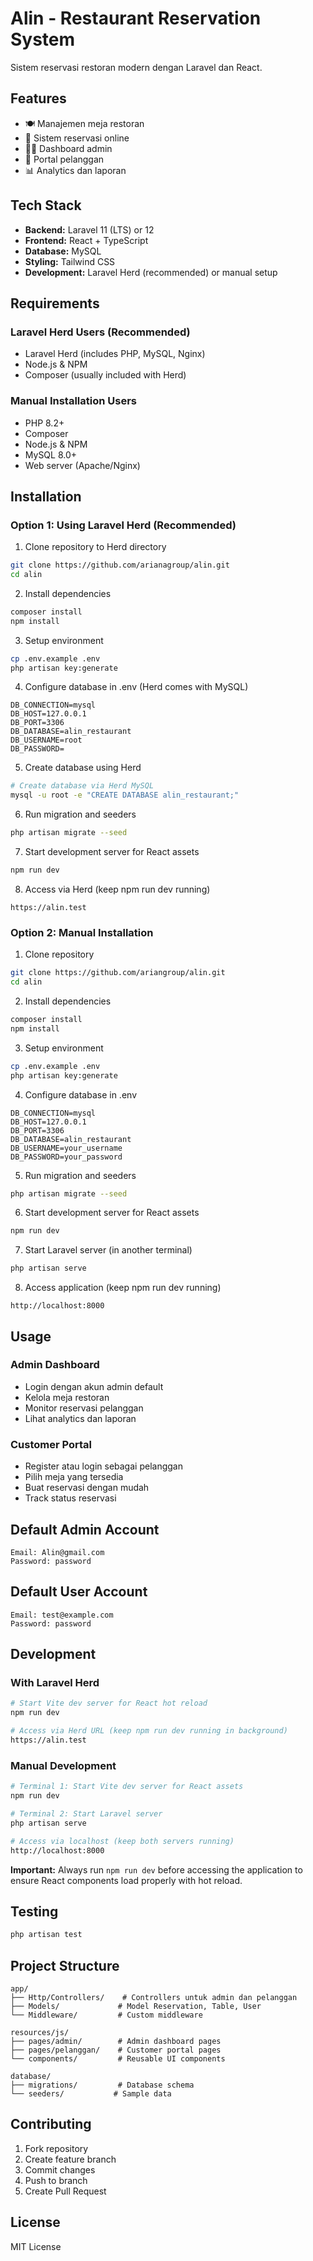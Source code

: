 # Alin - Restaurant Reservation System
Sistem reservasi restoran modern dengan Laravel dan React.

## Features
- 🍽️ Manajemen meja restoran
- 📅 Sistem reservasi online
- 👨‍💼 Dashboard admin
- 👤 Portal pelanggan
- 📊 Analytics dan laporan

## Tech Stack
- **Backend:** Laravel 11 (LTS) or 12
- **Frontend:** React + TypeScript
- **Database:** MySQL
- **Styling:** Tailwind CSS
- **Development:** Laravel Herd (recommended) or manual setup

## Requirements

### Laravel Herd Users (Recommended)
- Laravel Herd (includes PHP, MySQL, Nginx)
- Node.js & NPM
- Composer (usually included with Herd)

### Manual Installation Users
- PHP 8.2+
- Composer
- Node.js & NPM
- MySQL 8.0+
- Web server (Apache/Nginx)

## Installation

### Option 1: Using Laravel Herd (Recommended)

1. Clone repository to Herd directory
```bash
git clone https://github.com/arianagroup/alin.git
cd alin
```

2. Install dependencies
```bash
composer install
npm install
```

3. Setup environment
```bash
cp .env.example .env
php artisan key:generate
```

4. Configure database in .env (Herd comes with MySQL)
```env
DB_CONNECTION=mysql
DB_HOST=127.0.0.1
DB_PORT=3306
DB_DATABASE=alin_restaurant
DB_USERNAME=root
DB_PASSWORD=
```

5. Create database using Herd
```bash
# Create database via Herd MySQL
mysql -u root -e "CREATE DATABASE alin_restaurant;"
```

6. Run migration and seeders
```bash
php artisan migrate --seed
```

7. Start development server for React assets
```bash
npm run dev
```

8. Access via Herd (keep npm run dev running)
```
https://alin.test
```

### Option 2: Manual Installation

1. Clone repository
```bash
git clone https://github.com/ariangroup/alin.git
cd alin
```

2. Install dependencies
```bash
composer install
npm install
```

3. Setup environment
```bash
cp .env.example .env
php artisan key:generate
```

4. Configure database in .env
```env
DB_CONNECTION=mysql
DB_HOST=127.0.0.1
DB_PORT=3306
DB_DATABASE=alin_restaurant
DB_USERNAME=your_username
DB_PASSWORD=your_password
```

5. Run migration and seeders
```bash
php artisan migrate --seed
```

6. Start development server for React assets
```bash
npm run dev
```

7. Start Laravel server (in another terminal)
```bash
php artisan serve
```

8. Access application (keep npm run dev running)
```
http://localhost:8000
```

## Usage

### Admin Dashboard
- Login dengan akun admin default
- Kelola meja restoran
- Monitor reservasi pelanggan
- Lihat analytics dan laporan

### Customer Portal
- Register atau login sebagai pelanggan
- Pilih meja yang tersedia
- Buat reservasi dengan mudah
- Track status reservasi

## Default Admin Account
```
Email: Alin@gmail.com
Password: password
```
## Default User Account
```
Email: test@example.com
Password: password
```
## Development

### With Laravel Herd
```bash
# Start Vite dev server for React hot reload
npm run dev

# Access via Herd URL (keep npm run dev running in background)
https://alin.test
```

### Manual Development
```bash
# Terminal 1: Start Vite dev server for React assets
npm run dev

# Terminal 2: Start Laravel server
php artisan serve

# Access via localhost (keep both servers running)
http://localhost:8000
```

**Important:** Always run `npm run dev` before accessing the application to ensure React components load properly with hot reload.

## Testing
```bash
php artisan test
```

## Project Structure
```
app/
├── Http/Controllers/    # Controllers untuk admin dan pelanggan
├── Models/             # Model Reservation, Table, User
└── Middleware/         # Custom middleware

resources/js/
├── pages/admin/        # Admin dashboard pages
├── pages/pelanggan/    # Customer portal pages
└── components/         # Reusable UI components

database/
├── migrations/         # Database schema
└── seeders/           # Sample data
```

## Contributing
1. Fork repository
2. Create feature branch
3. Commit changes
4. Push to branch
5. Create Pull Request

## License
MIT License
